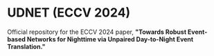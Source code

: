 # UDNET (ECCV 2024)

Official repository for the ECCV 2024 paper, **"Towards Robust Event-based Networks for Nighttime via Unpaired Day-to-Night Event Translation."**

